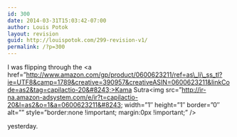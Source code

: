 ```yaml
---
id: 300
date: 2014-03-31T15:03:42-07:00
author: Louis Potok
layout: revision
guid: http://louispotok.com/299-revision-v1/
permalink: /?p=300
---
```

I was flipping through the <a href=&#8221;http://www.amazon.com/gp/product/0600623211/ref=as\_li\_ss_tl?ie=UTF8&camp=1789&creative=390957&creativeASIN=0600623211&linkCode=as2&tag=capilactio-20&#8243;>Kama Sutra</a><img src=&#8221;http://ir-na.amazon-adsystem.com/e/ir?t=capilactio-20&l=as2&o=1&a=0600623211&#8243; width=&#8221;1&#8243; height=&#8221;1&#8243; border=&#8221;0&#8243; alt=&#8221;&#8221; style=&#8221;border:none !important; margin:0px !important;&#8221; />

yesterday.